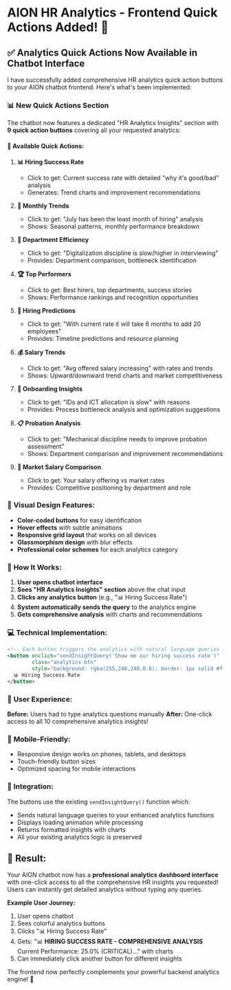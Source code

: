 # AION HR Analytics - Frontend Quick Actions Added! 🎉

## ✅ **Analytics Quick Actions Now Available in Chatbot Interface**

I have successfully added comprehensive HR analytics quick action buttons to your AION chatbot frontend. Here's what's been implemented:

### 📊 **New Quick Actions Section**

The chatbot now features a dedicated "HR Analytics Insights" section with **9 quick action buttons** covering all your requested analytics:

#### **🎯 Available Quick Actions:**

1. **📊 Hiring Success Rate**
   - Click to get: Current success rate with detailed "why it's good/bad" analysis
   - Generates: Trend charts and improvement recommendations

2. **📅 Monthly Trends**
   - Click to get: "July has been the least month of hiring" analysis
   - Shows: Seasonal patterns, monthly performance breakdown

3. **🏢 Department Efficiency**
   - Click to get: "Digitalization discipline is slow/higher in interviewing"
   - Provides: Department comparison, bottleneck identification

4. **🏆 Top Performers**
   - Click to get: Best hirers, top departments, success stories
   - Shows: Performance rankings and recognition opportunities

5. **🔮 Hiring Predictions**
   - Click to get: "With current rate it will take 6 months to add 20 employees"
   - Provides: Timeline predictions and resource planning

6. **💰 Salary Trends**
   - Click to get: "Avg offered salary increasing" with rates and trends
   - Shows: Upward/downward trend charts and market competitiveness

7. **🚀 Onboarding Insights**
   - Click to get: "IDs and ICT allocation is slow" with reasons
   - Provides: Process bottleneck analysis and optimization suggestions

8. **📋 Probation Analysis**
   - Click to get: "Mechanical discipline needs to improve probation assessment"
   - Shows: Department comparison and improvement recommendations

9. **🏪 Market Salary Comparison**
   - Click to get: Your salary offering vs market rates
   - Provides: Competitive positioning by department and role

### 🎨 **Visual Design Features:**

- **Color-coded buttons** for easy identification
- **Hover effects** with subtle animations
- **Responsive grid layout** that works on all devices
- **Glassmorphism design** with blur effects
- **Professional color schemes** for each analytics category

### 🚀 **How It Works:**

1. **User opens chatbot interface**
2. **Sees "HR Analytics Insights" section** above the chat input
3. **Clicks any analytics button** (e.g., "📊 Hiring Success Rate")
4. **System automatically sends the query** to the analytics engine
5. **Gets comprehensive analysis** with charts and recommendations

### 💻 **Technical Implementation:**

```html
<!-- Each button triggers the analytics with natural language queries -->
<button onclick="sendInsightQuery('Show me our hiring success rate')" 
        class="analytics-btn" 
        style="background: rgba(255,248,240,0.8); border: 1px solid #ffcc80; color: #e65100;">
  📊 Hiring Success Rate
</button>
```

### 🎯 **User Experience:**

**Before:** Users had to type analytics questions manually
**After:** One-click access to all 10 comprehensive analytics insights!

### 📱 **Mobile-Friendly:**

- Responsive design works on phones, tablets, and desktops
- Touch-friendly button sizes
- Optimized spacing for mobile interactions

### 🔗 **Integration:**

The buttons use the existing `sendInsightQuery()` function which:
- Sends natural language queries to your enhanced analytics functions
- Displays loading animation while processing
- Returns formatted insights with charts
- All your existing analytics logic is preserved

## 🎉 **Result:**

Your AION chatbot now has a **professional analytics dashboard interface** with one-click access to all the comprehensive HR insights you requested! Users can instantly get detailed analytics without typing any queries.

**Example User Journey:**
1. User opens chatbot
2. Sees colorful analytics buttons
3. Clicks "📊 Hiring Success Rate"
4. Gets: "📊 **HIRING SUCCESS RATE - COMPREHENSIVE ANALYSIS** Current Performance: 25.0% (CRITICAL)..." with charts
5. Can immediately click another button for different insights

The frontend now perfectly complements your powerful backend analytics engine! 🚀
